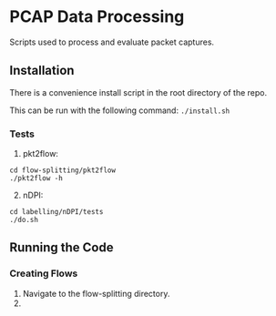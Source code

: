 # PCAP Data Processing
Scripts used to process and evaluate packet captures.

## Installation
There is a convenience install script in the root directory of the repo.

This can be run with the following command: `./install.sh`

### Tests
1. pkt2flow:
```
cd flow-splitting/pkt2flow
./pkt2flow -h
```
2. nDPI:
```
cd labelling/nDPI/tests
./do.sh
```

## Running the Code

### Creating Flows
1. Navigate to the flow-splitting directory.
2. 